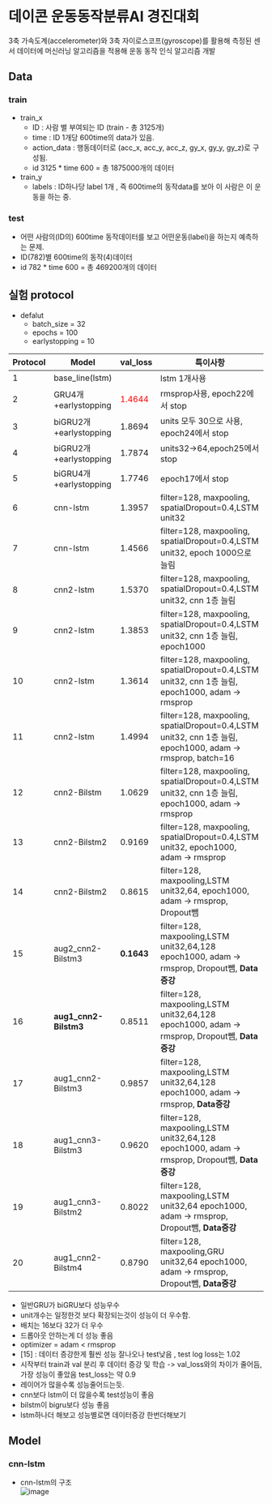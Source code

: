 # 데이콘 운동동작분류AI 경진대회
3축 가속도계(accelerometer)와 3축 자이로스코프(gyroscope)를 활용해 측정된 센서 데이터에 머신러닝 알고리즘을 적용해 운동 동작 인식 알고리즘 개발
## Data
### train
- train_x
  - ID : 사람 별 부여되는 ID (train - 총 3125개)
  - time : ID 1개당 600time의 data가 있음.
  - action_data : 행동데이터로 (acc_x, acc_y, acc_z, gy_x, gy_y, gy_z)로 구성됨.
  - id 3125 * time 600 = 총 1875000개의 데이터
- train_y
  - labels : ID하나당 label 1개 , 즉 600time의 동작data를 보아 이 사람은 이 운동을 하는 중.
### test
- 어떤 사람의(ID의) 600time 동작데이터를 보고 어떤운동(label)을 하는지 예측하는 문제.
- ID(782)별 600time의 동작(4)데이터
- id 782 * time 600 = 총 469200개의 데이터

## 실험 protocol
- defalut
  - batch_size = 32
  - epochs = 100
  - earlystopping = 10
  
|Protocol|Model|val_loss|특이사항|
|---|---|---|---|
|1|base_line(lstm)||lstm 1개사용|
|2|GRU4개+earlystopping|<span style="color:red">1.4644</span>|rmsprop사용, epoch22에서 stop|
|3|biGRU2개+earlystopping|1.8694|units 모두 30으로 사용, epoch24에서 stop|
|4|biGRU2개+earlystopping|1.7874|units32->64,epoch25에서 stop| 
|5|biGRU4개+earlystopping|1.7746|epoch17에서 stop|
|6|cnn-lstm|1.3957|filter=128, maxpooling, spatialDropout=0.4,LSTM unit32|
|7|cnn-lstm|1.4566|filter=128, maxpooling, spatialDropout=0.4,LSTM unit32, epoch 1000으로 늘림|
|8|cnn2-lstm|1.5370 |filter=128, maxpooling, spatialDropout=0.4,LSTM unit32, cnn 1층 늘림|
|9|cnn2-lstm|1.3853 |filter=128, maxpooling, spatialDropout=0.4,LSTM unit32, cnn 1층 늘림, epoch1000|
|10|cnn2-lstm|1.3614 |filter=128, maxpooling, spatialDropout=0.4,LSTM unit32, cnn 1층 늘림, epoch1000, adam -> rmsprop|
|11|cnn2-lstm|1.4994 |filter=128, maxpooling, spatialDropout=0.4,LSTM unit32, cnn 1층 늘림, epoch1000, adam -> rmsprop, batch=16|
|12|cnn2-Bilstm|1.0629 |filter=128, maxpooling, spatialDropout=0.4,LSTM unit32, cnn 1층 늘림, epoch1000, adam -> rmsprop|
|13|cnn2-Bilstm2|0.9169 |filter=128, maxpooling, spatialDropout=0.4,LSTM unit32, epoch1000, adam -> rmsprop|
|14|cnn2-Bilstm2|0.8615 |filter=128, maxpooling,LSTM unit32,64, epoch1000, adam -> rmsprop, Dropout뺌|
|15|aug2_cnn2-Bilstm3|**0.1643** |filter=128, maxpooling,LSTM unit32,64,128 epoch1000, adam -> rmsprop, Dropout뺌, **Data증강**|
|16|**aug1_cnn2-Bilstm3**|0.8511|filter=128, maxpooling,LSTM unit32,64,128 epoch1000, adam -> rmsprop, Dropout뺌, **Data증강**|
|17|aug1_cnn2-Bilstm3|0.9857|filter=128, maxpooling,LSTM unit32,64,128 epoch1000, adam -> rmsprop, **Data증강**|
|18|aug1_cnn3-Bilstm3|0.9620|filter=128, maxpooling,LSTM unit32,64,128 epoch1000, adam -> rmsprop, Dropout뺌, **Data증강**|
|19|aug1_cnn3-Bilstm2|0.8022|filter=128, maxpooling,LSTM unit32,64 epoch1000, adam -> rmsprop, Dropout뺌, **Data증강**|
|20|aug1_cnn2-Bilstm4|0.8790|filter=128, maxpooling,GRU unit32,64 epoch1000, adam -> rmsprop, Dropout뺌, **Data증강**|
- 일반GRU가 biGRU보다 성능우수
- unit개수는 일정한것 보다 확장되는것이 성능이 더 우수함.
- 배치는 16보다 32가 더 우수
- 드롭아웃 안하는게 더 성능 좋음
- optimizer = adam < rmsprop
- [15] : 데이터 증강한게 훨씬 성능 잘나오나 test낮음 , test log loss는 1.02
- 시작부터 train과 val 분리 후 데이터 증강 및 학습 -> val_loss와의 차이가 줄어듬, 가장 성능이 좋았음 test_loss는 약 0.9
- 레이어가 많을수록 성능줄어드는듯.
- cnn보다 lstm이 더 많을수록 test성능이 좋음
- bilstm이 bigru보다 성능 좋음
- lstm하나더 해보고 성능별로면 데이터증강 한번더해보기

## Model
### cnn-lstm
- cnn-lstm의 구조\
![image](https://user-images.githubusercontent.com/70633080/108026447-b414b680-706b-11eb-9e99-d9612c719fb5.png)
